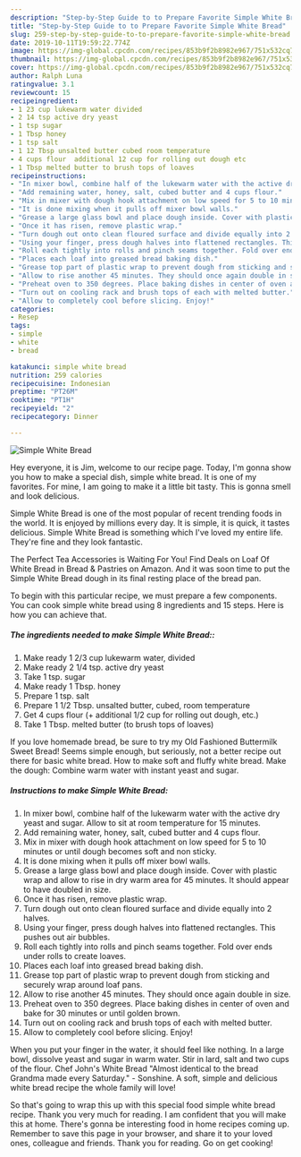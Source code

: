 ```yaml
---
description: "Step-by-Step Guide to to Prepare Favorite Simple White Bread"
title: "Step-by-Step Guide to to Prepare Favorite Simple White Bread"
slug: 259-step-by-step-guide-to-to-prepare-favorite-simple-white-bread
date: 2019-10-11T19:59:22.774Z
image: https://img-global.cpcdn.com/recipes/853b9f2b8982e967/751x532cq70/simple-white-bread-recipe-main-photo.jpg
thumbnail: https://img-global.cpcdn.com/recipes/853b9f2b8982e967/751x532cq70/simple-white-bread-recipe-main-photo.jpg
cover: https://img-global.cpcdn.com/recipes/853b9f2b8982e967/751x532cq70/simple-white-bread-recipe-main-photo.jpg
author: Ralph Luna
ratingvalue: 3.1
reviewcount: 15
recipeingredient:
- 1 23 cup lukewarm water divided
- 2 14 tsp active dry yeast
- 1 tsp sugar
- 1 Tbsp honey
- 1 tsp salt
- 1 12 Tbsp unsalted butter cubed room temperature
- 4 cups flour  additional 12 cup for rolling out dough etc
- 1 Tbsp melted butter to brush tops of loaves
recipeinstructions:
- "In mixer bowl, combine half of the lukewarm water with the active dry yeast and sugar. Allow to sit at room temperature for 15 minutes."
- "Add remaining water, honey, salt, cubed butter and 4 cups flour."
- "Mix in mixer with dough hook attachment on low speed for 5 to 10 minutes or until dough becomes soft and non sticky."
- "It is done mixing when it pulls off mixer bowl walls."
- "Grease a large glass bowl and place dough inside. Cover with plastic wrap and allow to rise in dry warm area for 45 minutes. It should appear to have doubled in size."
- "Once it has risen, remove plastic wrap."
- "Turn dough out onto clean floured surface and divide equally into 2 halves."
- "Using your finger, press dough halves into flattened rectangles. This pushes out air bubbles."
- "Roll each tightly into rolls and pinch seams together. Fold over ends under rolls to create loaves."
- "Places each loaf into greased bread baking dish."
- "Grease top part of plastic wrap to prevent dough from sticking and securely wrap around loaf pans."
- "Allow to rise another 45 minutes. They should once again double in size."
- "Preheat oven to 350 degrees. Place baking dishes in center of oven and bake for 30 minutes or until golden brown."
- "Turn out on cooling rack and brush tops of each with melted butter."
- "Allow to completely cool before slicing. Enjoy!"
categories:
- Resep
tags:
- simple
- white
- bread

katakunci: simple white bread
nutrition: 259 calories
recipecuisine: Indonesian
preptime: "PT26M"
cooktime: "PT1H"
recipeyield: "2"
recipecategory: Dinner

---
```



![Simple White Bread](https://img-global.cpcdn.com/recipes/853b9f2b8982e967/751x532cq70/simple-white-bread-recipe-main-photo.jpg)

Hey everyone, it is Jim, welcome to our recipe page. Today, I'm gonna show you how to make a special dish, simple white bread. It is one of my favorites. For mine, I am going to make it a little bit tasty. This is gonna smell and look delicious.

Simple White Bread is one of the most popular of recent trending foods in the world. It is enjoyed by millions every day. It is simple, it is quick, it tastes delicious. Simple White Bread is something which I've loved my entire life. They're fine and they look fantastic.

The Perfect Tea Accessories is Waiting For You! Find Deals on Loaf Of White Bread in Bread &amp; Pastries on Amazon. And it was soon time to put the Simple White Bread dough in its final resting place of the bread pan.


To begin with this particular recipe, we must prepare a few components. You can cook simple white bread using 8 ingredients and 15 steps. Here is how you can achieve that.

##### The ingredients needed to make Simple White Bread::

1. Make ready 1 2/3 cup lukewarm water, divided
1. Make ready 2 1/4 tsp. active dry yeast
1. Take 1 tsp. sugar
1. Make ready 1 Tbsp. honey
1. Prepare 1 tsp. salt
1. Prepare 1 1/2 Tbsp. unsalted butter, cubed, room temperature
1. Get 4 cups flour (+ additional 1/2 cup for rolling out dough, etc.)
1. Take 1 Tbsp. melted butter (to brush tops of loaves)


If you love homemade bread, be sure to try my Old Fashioned Buttermilk Sweet Bread! Seems simple enough, but seriously, not a better recipe out there for basic white bread. How to make soft and fluffy white bread. Make the dough: Combine warm water with instant yeast and sugar. 

##### Instructions to make Simple White Bread:

1. In mixer bowl, combine half of the lukewarm water with the active dry yeast and sugar. Allow to sit at room temperature for 15 minutes.
1. Add remaining water, honey, salt, cubed butter and 4 cups flour.
1. Mix in mixer with dough hook attachment on low speed for 5 to 10 minutes or until dough becomes soft and non sticky.
1. It is done mixing when it pulls off mixer bowl walls.
1. Grease a large glass bowl and place dough inside. Cover with plastic wrap and allow to rise in dry warm area for 45 minutes. It should appear to have doubled in size.
1. Once it has risen, remove plastic wrap.
1. Turn dough out onto clean floured surface and divide equally into 2 halves.
1. Using your finger, press dough halves into flattened rectangles. This pushes out air bubbles.
1. Roll each tightly into rolls and pinch seams together. Fold over ends under rolls to create loaves.
1. Places each loaf into greased bread baking dish.
1. Grease top part of plastic wrap to prevent dough from sticking and securely wrap around loaf pans.
1. Allow to rise another 45 minutes. They should once again double in size.
1. Preheat oven to 350 degrees. Place baking dishes in center of oven and bake for 30 minutes or until golden brown.
1. Turn out on cooling rack and brush tops of each with melted butter.
1. Allow to completely cool before slicing. Enjoy!


When you put your finger in the water, it should feel like nothing. In a large bowl, dissolve yeast and sugar in warm water. Stir in lard, salt and two cups of the flour. Chef John&#39;s White Bread &#34;Almost identical to the bread Grandma made every Saturday.&#34; - Sonshine. A soft, simple and delicious white bread recipe the whole family will love! 

So that's going to wrap this up with this special food simple white bread recipe. Thank you very much for reading. I am confident that you will make this at home. There's gonna be interesting food in home recipes coming up. Remember to save this page in your browser, and share it to your loved ones, colleague and friends. Thank you for reading. Go on get cooking!
